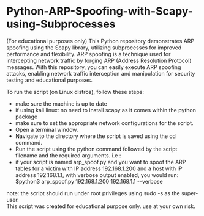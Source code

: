 # Python-ARP-Spoofing-with-Scapy-using-Subprocesses
(For educational purposes only)
This Python repository demonstrates ARP spoofing using the Scapy library, utilizing subprocesses for improved performance and flexibility. ARP spoofing is a technique used for intercepting network traffic by forging ARP (Address Resolution Protocol) messages. With this repository, you can easily execute ARP spoofing attacks, enabling network traffic interception and manipulation for security testing and educational purposes.

To run the script (on Linux distros), follow these steps:
  - make sure the machine is up to date
  - if using kali linux: no need to install scapy as it comes within the python package
  - make sure to set the appropriate network configurations for the script. 
  - Open a terminal window.
  - Navigate to the directory where the script is saved using the cd command.
  - Run the script using the python command followed by the script filename and the required arguments. i.e :
  - if your script is named arp_spoof.py and you want to spoof the ARP tables for a victim with IP address 192.168.1.200 and a host with IP address 192.168.1.1, with verbose output enabled, you would run:
     $python3 arp_spoof.py 192.168.1.200 192.168.1.1 --verbose

note: the script should run under root privileges using sudo -s as the super-user.  
This script was created for educational purpose only. use at your own risk.








